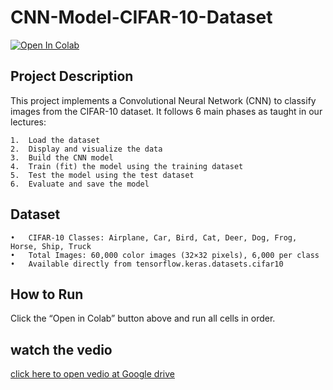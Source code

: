 # CNN-Model-CIFAR-10-Dataset

[![Open In Colab](https://colab.research.google.com/assets/colab-badge.svg)](https://colab.research.google.com/drive/1je2BLAHlnh1_DZT7iVBuyKj7yUkBBDQK#scrollTo=pEN6FqI-i2XV)

## Project Description

This project implements a Convolutional Neural Network (CNN) to classify images from the CIFAR-10 dataset.
It follows 6 main phases as taught in our lectures:

	1.	Load the dataset
	2.	Display and visualize the data
	3.	Build the CNN model
	4.	Train (fit) the model using the training dataset
	5.	Test the model using the test dataset
	6.	Evaluate and save the model

## Dataset
	•	CIFAR-10 Classes: Airplane, Car, Bird, Cat, Deer, Dog, Frog, Horse, Ship, Truck
	•	Total Images: 60,000 color images (32×32 pixels), 6,000 per class
	•	Available directly from tensorflow.keras.datasets.cifar10

## How to Run

Click the “Open in Colab” button above and run all cells in order.


## watch the vedio

[click here to open vedio at Google drive](https://drive.google.com/file/d/1HUAJv8oRqM7lAA4T08uiSargkRS04iXS/view?usp=sharing)
